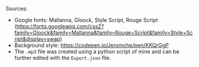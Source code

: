 Sources:
- Google fonts: Mallanna, Gloock, Style Script, Rouge Script (https://fonts.googleapis.com/css2?family=Gloock&family=Mallanna&family=Rouge+Script&family=Style+Script&display=swap)
- Background style: https://codepen.io/Jeromche/pen/KKQrGgP
- The `.mp3` file was created using a python script of mine and can be further edited with the `Export.json` file. 